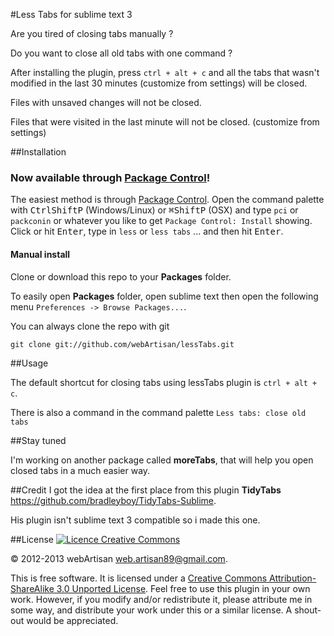 #Less Tabs for sublime text 3

Are you tired of closing tabs manually ?

Do you want to close all old tabs with one command ?

After installing the plugin, press `ctrl + alt + c` and all the tabs that wasn't modified in the last 30 minutes (customize from settings) will be closed.

Files with unsaved changes will not be closed.

Files that were visited in the last minute will not be closed. (customize from settings)

##Installation
### Now available through [Package Control](http://wbond.net/sublime_packages/package_control)!
The easiest method is through [Package Control](http://wbond.net/sublime_packages/package_control). Open the command palette with <kbd>Ctrl</kbd><kbd>Shift</kbd><kbd>P</kbd> (Windows/Linux) or <kbd>⌘</kbd><kbd>Shift</kbd><kbd>P</kbd> (OSX) and type `pci` or `packconin` or whatever you like to get `Package Control: Install` showing. Click or hit <kbd>Enter</kbd>, type in `less` or `less tabs` ... and then hit <kbd>Enter</kbd>.

#### Manual install
Clone or download this repo to your **Packages** folder.

To easily open **Packages** folder, open sublime text then open the following menu `Preferences -> Browse Packages...`.

You can always clone the repo with git

    git clone git://github.com/webArtisan/lessTabs.git

##Usage

The default shortcut for closing tabs using lessTabs plugin is `ctrl + alt + c`.

There is also a command in the command palette `Less tabs: close old tabs`

##Stay tuned

I'm working on another package called **moreTabs**, that will help you open closed tabs in a much easier way.

##Credit
I got the idea at the first place from this plugin **TidyTabs** https://github.com/bradleyboy/TidyTabs-Sublime.

His plugin isn't sublime text 3 compatible so i made this one.

##License
<a rel="license" href="http://creativecommons.org/licenses/by-sa/3.0/"><img alt="Licence Creative Commons" style="border-width:0" src="http://i.creativecommons.org/l/by-sa/3.0/88x31.png" /></a>

&copy; 2012-2013 webArtisan <web.artisan89@gmail.com>.

This is free software. It is licensed under a <a rel="license" href="http://creativecommons.org/licenses/by-sa/3.0/">Creative Commons Attribution-ShareAlike 3.0 Unported License</a>. Feel free to use this plugin in your own work. However, if you modify and/or redistribute it, please attribute me in some way, and distribute your work under this or a similar license. A shout-out would be appreciated.
